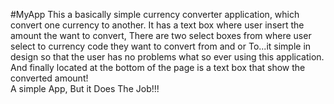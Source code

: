 #MyApp
This a basically simple currency converter application, which convert one currency to another.
It has a text box where user insert the amount the want to convert,
There are two select boxes from where user select to currency code they want to convert from and or To...it simple in design so that the user has no problems what so ever using this application.
And finally located at the bottom of the page is a text box that show the converted amount!   
A simple App, But it Does The Job!!!
